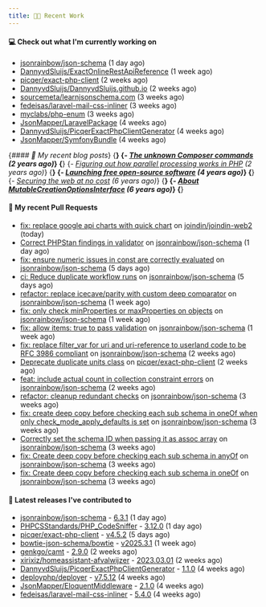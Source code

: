 ```yaml
---
title: 👨‍💻 Recent Work
---
```


#### 💻 Check out what I'm currently working on

- [jsonrainbow/json-schema](https://github.com/jsonrainbow/json-schema) (1 day ago)
- [DannyvdSluijs/ExactOnlineRestApiReference](https://github.com/DannyvdSluijs/ExactOnlineRestApiReference) (1 week ago)
- [picqer/exact-php-client](https://github.com/picqer/exact-php-client) (2 weeks ago)
- [DannyvdSluijs/DannyvdSluijs.github.io](https://github.com/DannyvdSluijs/DannyvdSluijs.github.io) (2 weeks ago)
- [sourcemeta/learnjsonschema.com](https://github.com/sourcemeta/learnjsonschema.com) (3 weeks ago)
- [fedeisas/laravel-mail-css-inliner](https://github.com/fedeisas/laravel-mail-css-inliner) (3 weeks ago)
- [myclabs/php-enum](https://github.com/myclabs/php-enum) (3 weeks ago)
- [JsonMapper/LaravelPackage](https://github.com/JsonMapper/LaravelPackage) (4 weeks ago)
- [DannyvdSluijs/PicqerExactPhpClientGenerator](https://github.com/DannyvdSluijs/PicqerExactPhpClientGenerator) (4 weeks ago)
- [JsonMapper/SymfonyBundle](https://github.com/JsonMapper/SymfonyBundle) (4 weeks ago)


{*#### 📜 My recent blog posts*}
{**}
{*- [The unknown Composer commands](https://www.dannyvandersluijs.nl/posts/2023-08-25-the-unknown-composer-commands.html) (2 years ago)*}
{**}
{*- [Figuring out how parallel processing works in PHP](https://www.dannyvandersluijs.nl/posts/2023-06-21-figuring-out-how-parallel-processing-works-in-php.html) (2 years ago)*}
{**}
{*- [Launching free open-source software](https://www.dannyvandersluijs.nl/posts/2020-07-02-launching-free-open-source-software.html) (4 years ago)*}
{**}
{*- [Securing the web at no cost](https://www.dannyvandersluijs.nl/posts/2019-02-04-securing-the-web-at-no-cost.html) (6 years ago)*}
{**}
{*- [About MutableCreationOptionsInterface](https://www.dannyvandersluijs.nl/posts/2018-10-15-about-mutable-creation-options-interface.html) (6 years ago)*}
{**}

#### 🔨 My recent Pull Requests

- [fix: replace google api charts with quick chart](https://github.com/joindin/joindin-web2/pull/927) on [joindin/joindin-web2](https://github.com/joindin/joindin-web2) (today)
- [Correct PHPStan findings in validator](https://github.com/jsonrainbow/json-schema/pull/808) on [jsonrainbow/json-schema](https://github.com/jsonrainbow/json-schema) (1 day ago)
- [fix: ensure numeric issues in const are correctly evaluated](https://github.com/jsonrainbow/json-schema/pull/805) on [jsonrainbow/json-schema](https://github.com/jsonrainbow/json-schema) (5 days ago)
- [ci: Reduce duplicate workflow runs](https://github.com/jsonrainbow/json-schema/pull/804) on [jsonrainbow/json-schema](https://github.com/jsonrainbow/json-schema) (5 days ago)
- [refactor: replace icecave/parity with custom deep comparator](https://github.com/jsonrainbow/json-schema/pull/803) on [jsonrainbow/json-schema](https://github.com/jsonrainbow/json-schema) (1 week ago)
- [fix: only check minProperties or maxProperties on objects](https://github.com/jsonrainbow/json-schema/pull/802) on [jsonrainbow/json-schema](https://github.com/jsonrainbow/json-schema) (1 week ago)
- [fix: allow items: true to pass validation](https://github.com/jsonrainbow/json-schema/pull/801) on [jsonrainbow/json-schema](https://github.com/jsonrainbow/json-schema) (1 week ago)
- [fix: replace filter_var for uri and uri-reference to userland code to be RFC 3986 compliant](https://github.com/jsonrainbow/json-schema/pull/800) on [jsonrainbow/json-schema](https://github.com/jsonrainbow/json-schema) (2 weeks ago)
- [Deprecate duplicate units class](https://github.com/picqer/exact-php-client/pull/675) on [picqer/exact-php-client](https://github.com/picqer/exact-php-client) (2 weeks ago)
- [feat: include actual count in collection constraint errors](https://github.com/jsonrainbow/json-schema/pull/797) on [jsonrainbow/json-schema](https://github.com/jsonrainbow/json-schema) (2 weeks ago)
- [refactor: cleanup redundant checks](https://github.com/jsonrainbow/json-schema/pull/796) on [jsonrainbow/json-schema](https://github.com/jsonrainbow/json-schema) (3 weeks ago)
- [fix: create deep copy before checking each sub schema in oneOf when only check_mode_apply_defaults is set](https://github.com/jsonrainbow/json-schema/pull/795) on [jsonrainbow/json-schema](https://github.com/jsonrainbow/json-schema) (3 weeks ago)
- [Correctly set the schema ID when passing it as assoc array](https://github.com/jsonrainbow/json-schema/pull/794) on [jsonrainbow/json-schema](https://github.com/jsonrainbow/json-schema) (3 weeks ago)
- [fix: Create deep copy before checking each sub schema in anyOf](https://github.com/jsonrainbow/json-schema/pull/792) on [jsonrainbow/json-schema](https://github.com/jsonrainbow/json-schema) (3 weeks ago)
- [fix: Create deep copy before checking each sub schema in oneOf](https://github.com/jsonrainbow/json-schema/pull/791) on [jsonrainbow/json-schema](https://github.com/jsonrainbow/json-schema) (3 weeks ago)


#### 🔭 Latest releases I've contributed to

- [jsonrainbow/json-schema](https://github.com/jsonrainbow/json-schema) - [6.3.1](https://github.com/jsonrainbow/json-schema/releases/tag/6.3.1) (1 day ago)
- [PHPCSStandards/PHP_CodeSniffer](https://github.com/PHPCSStandards/PHP_CodeSniffer) - [3.12.0](https://github.com/PHPCSStandards/PHP_CodeSniffer/releases/tag/3.12.0) (1 day ago)
- [picqer/exact-php-client](https://github.com/picqer/exact-php-client) - [v4.5.2](https://github.com/picqer/exact-php-client/releases/tag/v4.5.2) (5 days ago)
- [bowtie-json-schema/bowtie](https://github.com/bowtie-json-schema/bowtie) - [v2025.3.1](https://github.com/bowtie-json-schema/bowtie/releases/tag/v2025.3.1) (1 week ago)
- [genkgo/camt](https://github.com/genkgo/camt) - [2.9.0](https://github.com/genkgo/camt/releases/tag/2.9.0) (2 weeks ago)
- [xirixiz/homeassistant-afvalwijzer](https://github.com/xirixiz/homeassistant-afvalwijzer) - [2023.03.01](https://github.com/xirixiz/homeassistant-afvalwijzer/releases/tag/2023.03.01) (2 weeks ago)
- [DannyvdSluijs/PicqerExactPhpClientGenerator](https://github.com/DannyvdSluijs/PicqerExactPhpClientGenerator) - [1.1.0](https://github.com/DannyvdSluijs/PicqerExactPhpClientGenerator/releases/tag/1.1.0) (4 weeks ago)
- [deployphp/deployer](https://github.com/deployphp/deployer) - [v7.5.12](https://github.com/deployphp/deployer/releases/tag/v7.5.12) (4 weeks ago)
- [JsonMapper/EloquentMiddleware](https://github.com/JsonMapper/EloquentMiddleware) - [2.1.0](https://github.com/JsonMapper/EloquentMiddleware/releases/tag/2.1.0) (4 weeks ago)
- [fedeisas/laravel-mail-css-inliner](https://github.com/fedeisas/laravel-mail-css-inliner) - [5.4.0](https://github.com/fedeisas/laravel-mail-css-inliner/releases/tag/5.4.0) (4 weeks ago)
